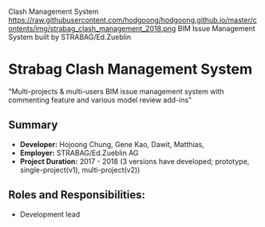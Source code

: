 Clash Management System
https://raw.githubusercontent.com/hodgoong/hodgoong.github.io/master/contents/img/strabag_clash_management_2018.png
BIM Issue Management System built by STRABAG/Ed.Zueblin

# Strabag Clash Management System
"Multi-projects & multi-users BIM issue management system with commenting feature and various model review add-ins"

## Summary
- **Developer:** Hojoong Chung, Gene Kao, Dawit, Matthias, 
- **Employer:** STRABAG/Ed.Zueblin AG
- **Project Duration:** 2017 - 2018 (3 versions have developed; prototype, single-project(v1), multi-project(v2))

## Roles and Responsibilities:
- Development lead
